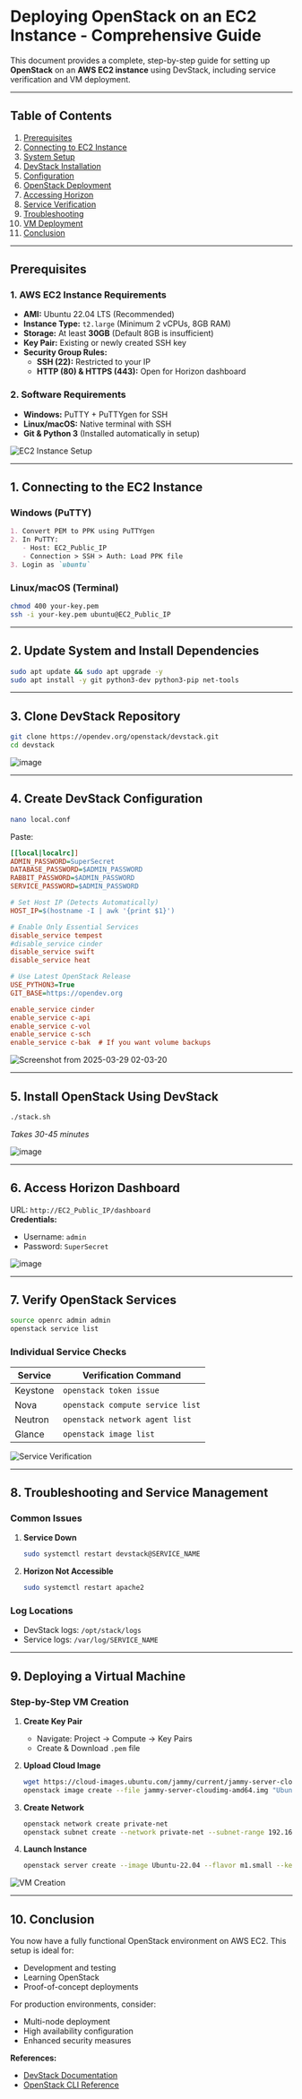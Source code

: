 # **Deploying OpenStack on an EC2 Instance - Comprehensive Guide**

This document provides a complete, step-by-step guide for setting up **OpenStack** on an **AWS EC2 instance** using DevStack, including service verification and VM deployment.

---

## **Table of Contents**
1. [Prerequisites](#prerequisites)
2. [Connecting to EC2 Instance](#1-connecting-to-the-ec2-instance)
3. [System Setup](#2-update-system-and-install-dependencies)
4. [DevStack Installation](#3-clone-the-devstack-repository)
5. [Configuration](#4-create-a-devstack-configuration-file)
6. [OpenStack Deployment](#5-install-openstack-using-devstack)
7. [Accessing Horizon](#6-access-the-openstack-horizon-dashboard)
8. [Service Verification](#7-verify-openstack-services)
9. [Troubleshooting](#8-troubleshooting-and-service-management)
10. [VM Deployment](#9-deploying-a-virtual-machine)
11. [Conclusion](#10-conclusion)

---

## **Prerequisites**

### **1. AWS EC2 Instance Requirements**
- **AMI:** Ubuntu 22.04 LTS (Recommended)
- **Instance Type:** `t2.large` (Minimum 2 vCPUs, 8GB RAM)
- **Storage:** At least **30GB** (Default 8GB is insufficient)
- **Key Pair:** Existing or newly created SSH key
- **Security Group Rules:**
  - **SSH (22):** Restricted to your IP
  - **HTTP (80) & HTTPS (443):** Open for Horizon dashboard

### **2. Software Requirements**
- **Windows:** PuTTY + PuTTYgen for SSH
- **Linux/macOS:** Native terminal with SSH
- **Git & Python 3** (Installed automatically in setup)

![EC2 Instance Setup](https://github.com/user-attachments/assets/ea0ae67d-551b-4d5d-9d6f-65cdeb8492ee)

---

## **1. Connecting to the EC2 Instance**

### **Windows (PuTTY)**
```markdown
1. Convert PEM to PPK using PuTTYgen
2. In PuTTY:
   - Host: EC2_Public_IP
   - Connection > SSH > Auth: Load PPK file
3. Login as `ubuntu`
```

### **Linux/macOS (Terminal)**
```bash
chmod 400 your-key.pem
ssh -i your-key.pem ubuntu@EC2_Public_IP
```

---

## **2. Update System and Install Dependencies**
```bash
sudo apt update && sudo apt upgrade -y
sudo apt install -y git python3-dev python3-pip net-tools
```

---

## **3. Clone DevStack Repository**
```bash
git clone https://opendev.org/openstack/devstack.git
cd devstack
```

![image](https://github.com/user-attachments/assets/a832551c-d86d-4a7c-9e32-6998b75c7846)

---

## **4. Create DevStack Configuration**
```bash
nano local.conf
```
Paste:
```ini
[[local|localrc]]
ADMIN_PASSWORD=SuperSecret
DATABASE_PASSWORD=$ADMIN_PASSWORD
RABBIT_PASSWORD=$ADMIN_PASSWORD
SERVICE_PASSWORD=$ADMIN_PASSWORD

# Set Host IP (Detects Automatically)
HOST_IP=$(hostname -I | awk '{print $1}')

# Enable Only Essential Services
disable_service tempest
#disable_service cinder
disable_service swift
disable_service heat

# Use Latest OpenStack Release
USE_PYTHON3=True
GIT_BASE=https://opendev.org

enable_service cinder
enable_service c-api
enable_service c-vol
enable_service c-sch
enable_service c-bak  # If you want volume backups

```

![Screenshot from 2025-03-29 02-03-20](https://github.com/user-attachments/assets/d3afe8b9-c1b6-4998-a48e-30bd2a509461)

---

## **5. Install OpenStack Using DevStack**
```bash
./stack.sh
```
*Takes 30-45 minutes*

![image](https://github.com/user-attachments/assets/a0a40b44-e7d3-4005-b076-756a8e9281ee)

---

## **6. Access Horizon Dashboard**
URL: `http://EC2_Public_IP/dashboard`  
**Credentials:**
- Username: `admin`
- Password: `SuperSecret`

![image](https://github.com/user-attachments/assets/085d9919-8cf3-40d3-a4bb-18d5a429507a)

---

## **7. Verify OpenStack Services**
```bash
source openrc admin admin
openstack service list
```

### **Individual Service Checks**
| Service  | Verification Command |
|----------|----------------------|
| Keystone | `openstack token issue` |
| Nova     | `openstack compute service list` |
| Neutron  | `openstack network agent list` |
| Glance   | `openstack image list` |

![Service Verification](https://github.com/user-attachments/assets/4864989c-a066-4a55-a86e-b23841f5f273)

---

## **8. Troubleshooting and Service Management**

### **Common Issues**
1. **Service Down**
   ```bash
   sudo systemctl restart devstack@SERVICE_NAME
   ```
2. **Horizon Not Accessible**
   ```bash
   sudo systemctl restart apache2
   ```

### **Log Locations**
- DevStack logs: `/opt/stack/logs`
- Service logs: `/var/log/SERVICE_NAME`

---

## **9. Deploying a Virtual Machine**

### **Step-by-Step VM Creation**
1. **Create Key Pair**
   - Navigate: Project → Compute → Key Pairs
   - Create & Download `.pem` file

2. **Upload Cloud Image**
   ```bash
   wget https://cloud-images.ubuntu.com/jammy/current/jammy-server-cloudimg-amd64.img
   openstack image create --file jammy-server-cloudimg-amd64.img "Ubuntu-22.04"
   ```

3. **Create Network**
   ```bash
   openstack network create private-net
   openstack subnet create --network private-net --subnet-range 192.168.1.0/24 private-subnet
   ```

4. **Launch Instance**
   ```bash
   openstack server create --image Ubuntu-22.04 --flavor m1.small --key-name my-key --network private-net my-instance
   ```

![VM Creation](https://github.com/user-attachments/assets/9251dad9-2565-4e9d-92b0-c5b959eeff3b)

---

## **10. Conclusion**

You now have a fully functional OpenStack environment on AWS EC2. This setup is ideal for:
- Development and testing
- Learning OpenStack
- Proof-of-concept deployments

For production environments, consider:
- Multi-node deployment
- High availability configuration
- Enhanced security measures

**References:**
- [DevStack Documentation](https://docs.openstack.org/devstack/latest/)
- [OpenStack CLI Reference](https://docs.openstack.org/python-openstackclient/latest/cli/)
